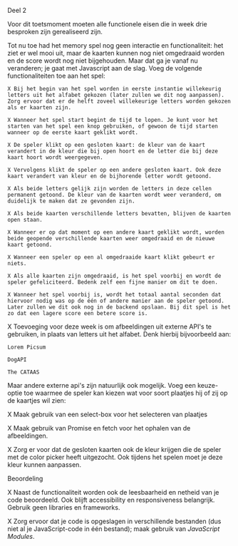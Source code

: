 Deel 2

Voor dit toetsmoment moeten alle functionele eisen die in week drie besproken zijn gerealiseerd zijn.

Tot nu toe had het memory spel nog geen interactie en functionaliteit: het ziet er wel mooi uit, maar de kaarten kunnen nog niet omgedraaid worden en de score wordt nog niet bijgehouden. Maar dat ga je vanaf nu veranderen; je gaat met Javascript aan de slag. Voeg de volgende functionaliteiten toe aan het spel:

    X Bij het begin van het spel worden in eerste instantie willekeurig letters uit het alfabet gekozen (later zullen we dit nog aanpassen). Zorg ervoor dat er de helft zoveel willekeurige letters worden gekozen als er kaarten zijn.

    X Wanneer het spel start begint de tijd te lopen. Je kunt voor het starten van het spel een knop gebruiken, of gewoon de tijd starten wanneer op de eerste kaart geklikt wordt.

    X De speler klikt op een gesloten kaart: de kleur van de kaart verandert in de kleur die bij open hoort en de letter die bij deze kaart hoort wordt weergegeven.

    X Vervolgens klikt de speler op een andere gesloten kaart. Ook deze kaart verandert van kleur en de bijhorende letter wordt getoond.

    X Als beide letters gelijk zijn worden de letters in deze cellen permanent getoond. De kleur van de kaarten wordt weer veranderd, om duidelijk te maken dat ze gevonden zijn.

    X Als beide kaarten verschillende letters bevatten, blijven de kaarten open staan.

    X Wanneer er op dat moment op een andere kaart geklikt wordt, worden beide geopende verschillende kaarten weer omgedraaid en de nieuwe kaart getoond.

    X Wanneer een speler op een al omgedraaide kaart klikt gebeurt er niets.

    X Als alle kaarten zijn omgedraaid, is het spel voorbij en wordt de speler gefeliciteerd. Bedenk zelf een fijne manier om dit te doen.

    X Wanneer het spel voorbij is, wordt het totaal aantal seconden dat hiervoor nodig was op de één of andere manier aan de speler getoond. Later zullen we dit ook nog in de backend opslaan. Bij dit spel is het zo dat een lagere score een betere score is.


X Toevoeging voor deze week is om afbeeldingen uit externe API's te gebruiken, in plaats van letters uit het alfabet. Denk hierbij bijvoorbeeld aan:

    Lorem Picsum

    DogAPI

    The CATAAS

Maar andere externe api's zijn natuurlijk ook mogelijk. Voeg een keuze-optie toe waarmee de speler kan kiezen wat voor soort plaatjes hij of zij op de kaartjes wil zien:

X Maak gebruik van een select-box voor het selecteren van plaatjes

X Maak gebruik van Promise en fetch voor het ophalen van de afbeeldingen.

X Zorg er voor dat de gesloten kaarten ook de kleur krijgen die de speler met de color picker heeft uitgezocht. Ook tijdens het spelen moet je deze kleur kunnen aanpassen.

Beoordeling

X Naast de functionaliteit worden ook de leesbaarheid en netheid van je code beoordeeld. Ook blijft accessibility en responsiveness belangrijk. Gebruik geen libraries en frameworks.

X Zorg ervoor dat je code is opgeslagen in verschillende bestanden (dus niet al je JavaScript-code in één bestand); maak gebruik van *JavaScript Modules*.
